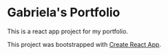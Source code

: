 # Gabriela's Portfolio

This is a react app project for my portfolio.

This project was bootstrapped with [Create React App](https://github.com/facebook/create-react-app).
